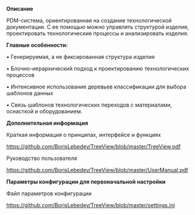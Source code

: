 **Описание**

PDM-система, ориентированная на создание технологической документации. С ее помощью можно управлять структурой изделия, проектировать технологические процессы и анализировать изделия.

**Главные особенности:**

•	Генерируемая, а не фиксированная структура изделия

•	Блочно-иерархический подход к проектированию технологических процессов

•	Интенсивное использование деревьев классификации для выбора шаблонов данных

•	Связь шаблонов технологических переходов с материалами, оснасткой и оборудованием.

**Дополнительная информация**

Краткая информация о принципах, интерфейсе и функциях

https://github.com/BorisLebedev/TreeView/blob/master/TreeView.pdf

Руководство пользователя

https://github.com/BorisLebedev/TreeView/blob/master/UserManual.pdf

**Параметры конфигурации для первоначальной настройки**

Файл параметров конфигурации

https://github.com/BorisLebedev/TreeView/blob/master/settings.ini




